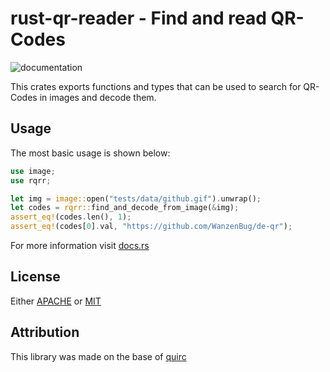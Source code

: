 # rust-qr-reader - Find and read QR-Codes
![documentation](https://docs.rs/rqrr/badge.svg)

This crates exports functions and types that can be used to search for QR-Codes in images and
decode them.

## Usage
The most basic usage is shown below:

```rust
use image;
use rqrr;

let img = image::open("tests/data/github.gif").unwrap();
let codes = rqrr::find_and_decode_from_image(&img);
assert_eq!(codes.len(), 1);
assert_eq!(codes[0].val, "https://github.com/WanzenBug/de-qr");
```
For more information visit [docs.rs](https://docs.rs/rqrr)

## License
Either [APACHE](LICENSE-APACHE) or [MIT](LICENSE-MIT)

## Attribution
This library was made on the base of [quirc](https://github.com/dlbeer/quirc)
